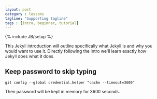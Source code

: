 ```yaml
---
layout: post
category : lessons
tagline: "Supporting tagline"
tags : [intro, beginner, tutorial]
---
```

{% include JB/setup %}

This Jekyll introduction will outline specifically  what Jekyll is and why you would want to use it.
Directly following the intro we'll learn exactly _how_ Jekyll does what it does.

## Keep password to skip typing

```
git config --global credential.helper "cache --timeout=3600"
```
Then password will be kept in memory for 3600 seconds.
